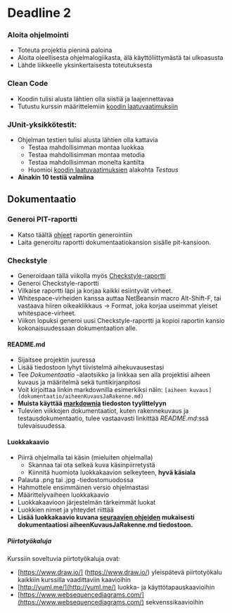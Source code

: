 ﻿# Deadline 2

### Aloita ohjelmointi

* Toteuta projektia pieninä paloina
* Aloita oleellisesta ohjelmalogiikasta, älä käyttöliittymästä tai ulkoasusta
* Lähde liikkeelle yksinkertaisesta toteutuksesta

### Clean Code

* Koodin tulisi alusta lähtien olla siistiä ja laajennettavaa
* Tutustu kurssin määrittelemiin [koodin laatuvaatimuksiin](Koodin-laatuvaatimukset.md)

### JUnit-yksikkötestit:

* Ohjelman testien tulisi alusta lähtien olla kattavia
  * Testaa mahdollisimman montaa luokkaa
  * Testaa mahdollisimman montaa metodia
  * Testaa mahdollisimman monelta kantilta
  * Huomioi [koodin laatuvaatimuksien](Koodin-laatuvaatimukset.md) alakohta *Testaus*
* **Ainakin 10 testiä valmiina**

## Dokumentaatio

### Generoi PIT-raportti
  * Katso täältä [ohjeet](Maven-ja-PIT.md#raportit) raportin generointiin
  * Laita generoitu raportti dokumentaatiokansion sisälle pit-kansioon.

### Checkstyle
* Generoidaan tällä viikolla myös [Checkstyle-raportti](Checkstyle.md)
* Generoi Checkstyle-raportti
* Vilkaise raportti läpi ja korjaa kaikki esiintyvät virheet.
* Whitespace-virheiden kanssa auttaa NetBeansin macro Alt-Shift-F, tai vastaava hiiren oikeaklikkaus -> Format, joka korjaa useimmat yleiset whitespace-virheet.
* Viikon lopuksi generoi uusi Checkstyle-raportti ja kopioi raportin kansio kokonaisuudessaan dokumentaation alle.

#### README.md

* Sijaitsee projektin juuressa
* Lisää tiedostoon lyhyt tiivistelmä aihekuvausestasi
* Tee _Dokumentaatio_ -alaotsikko ja linkkaa sen alla projektisi aiheen kuvaus ja määritelmä sekä tuntikirjanpitosi
* Voit kirjoittaa linkin markdownilla esimerkiksi näin: ```[aiheen kuvaus](dokumentaatio/aiheenKuvausJaRakenne.md)```
* **Muista käyttää [markdownia](https://help.github.com/articles/markdown-basics/) tiedoston tyylittelyyn**
* Tulevien viikkojen dokumentaatiot, kuten rakennekuvaus ja testausdokumentaatio, tulee vastaavasti linkittää _README.md_:ssä tulevaisuudessa.

#### Luokkakaavio

* Piirrä ohjelmalla tai käsin (mieluiten ohjelmalla)
  * Skannaa tai ota selkeä kuva käsinpiirretystä
  * Kiinnitä huomiota luokkakaavion selkeyteen, **hyvä käsiala**
* Palauta .png tai .jpg -tiedostomuodossa
* Hahmottele ensimmäinen versio ohjelmastasi
* Määrittelyvaiheen luokkakaavio
* Luokkakaavioon järjestelmän tärkeimmät luokat
* Luokkien nimet ja yhteydet riittää
* **Lisää luokkakaavio kuvana [seuraavien ohjeiden](https://daringfireball.net/projects/markdown/syntax#img) mukaisesti dokumentaatiosi aiheenKuvausJaRakenne.md tiedostoon.**

##### Piirtotyökaluja

Kurssiin soveltuvia piirtotyökaluja ovat:
* [https://www.draw.io/] (https://www.draw.io/) yleispätevä piirtotyökalu kaikkiin kurssilla vaadittaviin kaavioihin
* [http://yuml.me/](http://yuml.me/) luokka- ja käyttötapauskaavioihin
* [https://www.websequencediagrams.com/](https://www.websequencediagrams.com/) sekvenssikaavioihin

